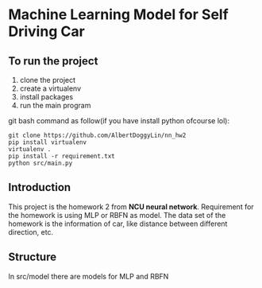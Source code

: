 # Machine Learning Model for Self Driving Car

## To run the project

1. clone the project
2. create a virtualenv
3. install packages
4. run the main program

git bash command as follow(if you have install python ofcourse lol):

    git clone https://github.com/AlbertDoggyLin/nn_hw2
    pip install virtualenv
    virtualenv .
    pip install -r requirement.txt
    python src/main.py

## Introduction

This project is the homework 2 from **NCU neural network**. Requirement for the homework is using MLP or RBFN as model.
The data set of the homework is the information of car, like distance between different direction, etc.

## Structure
In src/model there are models for MLP and RBFN
